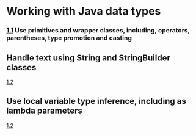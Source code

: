 # Working with Java data types

### [1.1](./1.1) Use primitives and wrapper classes, including, operators, parentheses, type promotion and casting


## Handle text using String and StringBuilder classes
[1.2](./1.2)

## Use local variable type inference, including as lambda parameters
[1.2](./1.2)